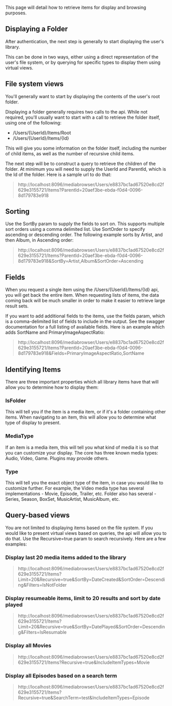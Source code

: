This page will detail how to retrieve items for display and browsing purposes.

## Displaying a Folder
After authentication, the next step is generally to start displaying the user's library.

This can be done in two ways, either using a direct representation of the user's file system, or by querying for specific types to display them using virtual views.

## File system views

You'll generally want to start by displaying the contents of the user's root folder.

Displaying a folder generally requires two calls to the api. While not required, you'll usually want to start with a call to retrieve the folder itself, using one of the following:
* /Users/{UserId}/Items/Root
* /Users/{UserId}/Items/{Id}

This will give you some information on the folder itself, including the number of child items, as well as the number of recursive child items. 

The next step will be to construct a query to retrieve the children of the folder. At minimum you will need to supply the UserId and ParentId, which is the Id of the folder. Here is a sample url to do that:

> http://localhost:8096/mediabrowser/Users/e8837bc1ad67520e8cd2f629e3155721/Items?ParentId=20aef3be-ebda-f0d4-0096-8d179783e918

## Sorting
Use the SortBy param to supply the fields to sort on. This supports multiple sort orders using a comma delimited list. Use SortOrder to specify ascending or descending order. The following example sorts by Artist, and then Album, in Ascending order:

> http://localhost:8096/mediabrowser/Users/e8837bc1ad67520e8cd2f629e3155721/Items?ParentId=20aef3be-ebda-f0d4-0096-8d179783e918&SortBy=Artist,Album&SortOrder=Ascending

## Fields

When you request a single item using the /Users/{UserId}/Items/{Id} api, you will get back the entire item. When requesting lists of items, the data coming back will be much smaller in order to make it easier to retrieve large result sets.

If you want to add additional fields to the items, use the fields param, which is a comma-delimited list of fields to include in the output. See the swagger documentation for a full listing of available fields. Here is an example which adds SortName and PrimaryImageAspectRatio:

> http://localhost:8096/mediabrowser/Users/e8837bc1ad67520e8cd2f629e3155721/Items?ParentId=20aef3be-ebda-f0d4-0096-8d179783e918&Fields=PrimaryImageAspectRatio,SortName

## Identifying Items

There are three important properties which all library items have that will allow you to determine how to display them:

### IsFolder
This will tell you if the item is a media item, or if it's a folder containing other items. When navigating to an item, this will allow you to determine what type of display to present.

### MediaType
If an item is a media item, this will tell you what kind of media it is so that you can customize your display. The core has three known media types: Audio, Video, Game. Plugins may provide others.

### Type
This will tell you the exact object type of the item, in case you would like to customize further. For example, the Video media type has several implementations - Movie, Episode, Trailer, etc. Folder also has several - Series, Season, BoxSet, MusicArtist, MusicAlbum, etc.

## Query-based views
You are not limited to displaying items based on the file system. If you would like to present virtual views based on queries, the api will allow you to do that. Use the Recursive=true param to search recursively. Here are a few examples:

### Display last 20 media items added to the library
> http://localhost:8096/mediabrowser/Users/e8837bc1ad67520e8cd2f629e3155721/Items?Limit=20&Recursive=true&SortBy=DateCreated&SortOrder=Descending&Filters=IsNotFolder

### Display resumeable items, limit to 20 results and sort by date played
> http://localhost:8096/mediabrowser/Users/e8837bc1ad67520e8cd2f629e3155721/Items?Limit=20&Recursive=true&SortBy=DatePlayed&SortOrder=Descending&Filters=IsResumable

### Display all Movies
> http://localhost:8096/mediabrowser/Users/e8837bc1ad67520e8cd2f629e3155721/Items?Recursive=true&IncludeItemTypes=Movie

### Display all Episodes based on a search term
> http://localhost:8096/mediabrowser/Users/e8837bc1ad67520e8cd2f629e3155721/Items?Recursive=true&SearchTerm=test&IncludeItemTypes=Episode